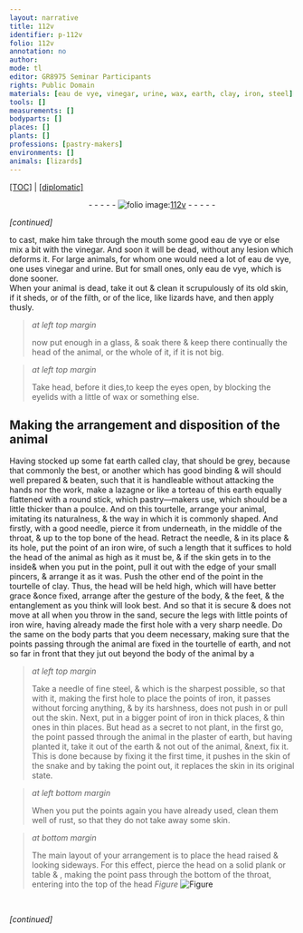 ```yaml
---
layout: narrative
title: 112v
identifier: p-112v
folio: 112v
annotation: no
author:
mode: tl
editor: GR8975 Seminar Participants
rights: Public Domain
materials: [eau de vye, vinegar, urine, wax, earth, clay, iron, steel]
tools: []
measurements: []
bodyparts: []
places: []
plants: []
professions: [pastry-makers]
environments: []
animals: [lizards]
---
```


 <p><a href="{{ site.baseurl }}/translation/">[TOC]</a> | <a href="{{ site.baseurl }}/texts/p-112v_tc/" target="_blank">[diplomatic]</a></p><div class="folio" align="center">- - - - - <a href="http://gallica.bnf.fr/ark:/12148/btv1b10500001g/f230.image" target="_blank"><img src="https://cu-mkp.github.io/2017-workshop-edition/assets/photo-icon.png" alt="folio image: " style="display:inline-block; margin-bottom:-3px;"/>112v</a> - - - - - </div>  
 
*[continued]*
  
to cast, make him take through the mouth some good <span class="m">eau de vye</span> or else mix a bit with the <span class="m">vinegar</span>. And soon it will be dead, without any lesion which deforms it. For large animals, for whom one would need a lot of <span class="m">eau de vye</span>, one uses <span class="m">vinegar</span> and <span class="m">urine</span>. But for small ones, only <span class="m">eau de vye</span>, which is done sooner. <br/> When your animal is dead, take it out & clean it scrupulously of its old skin, if it sheds, or of the filth, or of the lice, like <span class="al">lizards</span> have, and then apply thusly.
 
> *at left top margin*
> 
> 
> now put enough in a glass, & soak there & keep there continually the head of the animal, or the whole of it, if it is not big.
 
> *at left top margin*
> 
> 
> Take head, before it dies,to keep the eyes open, by blocking the eyelids with a little of <span class="m">wax</span> or something else.

 
  

## Making the arrangement and disposition of the animal

 
Having stocked up some fat <span class="m">earth</span> called <span class="m">clay</span>, that should be grey, because that commonly the best, or another which has good binding & will should well prepared & beaten, such that it is handleable without attacking the hands nor the work, make a lazagne or like a torteau of this <span class="m">earth</span> equally flattened with a round stick, which <span class="pro">pastry—makers</span> use, which should be a little thicker than a poulce. And on this tourtelle, arrange your animal, imitating its naturalness, & the way in which it is commonly shaped. And firstly, with a good needle, pierce it from underneath, in the middle of the throat, & up to the top bone of the head. Retract the needle, & in its place & its hole, put the point of an <span class="m">iron</span> wire, of such a length that it suffices to hold the head of the animal as high as it must be, & if the skin gets in to the inside<span class="del">&</span> when you put in the point, pull it out with the edge of your small pincers, & arrange it as it was. Push the other end of the point in the tourtelle of <span class="m">clay</span>. Thus, the head will be held high, which will have better grace &once fixed, arrange after the gesture of the body, & the feet, & the entanglement as you think will look best. And so that it is secure & does not move at all when you throw in the sand, secure the legs with little points of <span class="m">iron</span> wire, having already made the first hole with a very sharp needle. Do the same on the body parts that you deem necessary, making sure that the points passing through the animal are fixed in the tourtelle of earth, and not so far in front that they jut out beyond the body of the animal by a
 
> *at left top margin*
> 
> 
> Take a needle of fine <span class="m">steel</span>, & which is the sharpest possible, so that with it, making the first hole to place the points of iron, it passes without forcing anything, & by its harshness, does not push in or pull out the skin. Next, put in a bigger point of iron in thick places, & thin ones in thin places. But head as a secret to not plant, in the first go, the point passed through the animal in the plaster of earth, but having planted it, take it out of the earth & not out of the animal, &next, fix it. This is done because by fixing it the first time, it pushes in the skin of the snake and by taking the point out, it replaces the skin in its original state.
 
> *at left bottom margin*
> 
> 
> When you put the points again you have already used, clean them well of rust, so that they do not take away some skin.
 
> *at bottom margin*
> 
> 
> The main layout of your arrangement is to place the head raised & looking sideways. For this effect, pierce the head on a solid plank or table <span class="del">& <span class="ill"></span></span>, making the point pass through the bottom of the throat, entering into the top of the head 
> *Figure*
> <a href="https://drive.google.com/open?id=0B9-oNrvWdlO5c3dzVlNzcUd6MnM" target="_blank"><img src="https://cu-mkp.github.io/GR8975-edition/assets/photo-icon.png" alt="Figure" style="display:inline-block; margin-bottom:-3px;"/></a>
<br/> 
 
*[continued]*
 
 